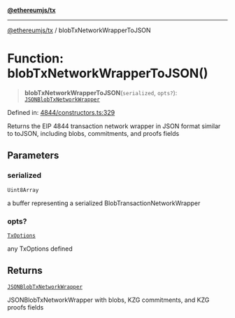[**@ethereumjs/tx**](../README.md)

***

[@ethereumjs/tx](../README.md) / blobTxNetworkWrapperToJSON

# Function: blobTxNetworkWrapperToJSON()

> **blobTxNetworkWrapperToJSON**(`serialized`, `opts?`): [`JSONBlobTxNetworkWrapper`](../type-aliases/JSONBlobTxNetworkWrapper.md)

Defined in: [4844/constructors.ts:329](https://github.com/ethereumjs/ethereumjs-monorepo/blob/master/packages/tx/src/4844/constructors.ts#L329)

Returns the EIP 4844 transaction network wrapper in JSON format similar to toJSON, including
blobs, commitments, and proofs fields

## Parameters

### serialized

`Uint8Array`

a buffer representing a serialized BlobTransactionNetworkWrapper

### opts?

[`TxOptions`](../interfaces/TxOptions.md)

any TxOptions defined

## Returns

[`JSONBlobTxNetworkWrapper`](../type-aliases/JSONBlobTxNetworkWrapper.md)

JSONBlobTxNetworkWrapper with blobs, KZG commitments, and KZG proofs fields
